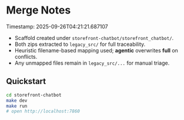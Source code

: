 
# Merge Notes
Timestamp: 2025-09-26T04:21:21.687107

- Scaffold created under `storefront-chatbot/storefront_chatbot/`.
- Both zips extracted to `legacy_src/` for full traceability.
- Heuristic filename-based mapping used; **agentic** overwrites **full** on conflicts.
- Any unmapped files remain in `legacy_src/...` for manual triage.

## Quickstart
```bash
cd storefront-chatbot
make dev
make run
# open http://localhost:7860
```
